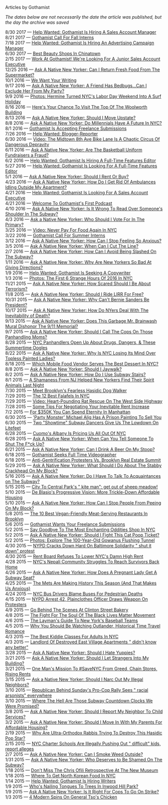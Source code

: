 Articles by Gothamist

*The dates below are not necessarily the date the article was published, but the day the archive was saved*

8/30 2017 — [Help Wanted: Gothamist Is Hiring A Sales Account Manager](https://web.archive.org/web/20170830225758/http://gothamist.com/2017/08/30/help_wanted_gothamist_is_hiring_a_s_4.php)  
8/21 2017 — [Gothamist Call For Fall Interns](https://web.archive.org/web/20170821193346/http://gothamist.com/2017/08/21/gothamist_internship.php)  
7/18 2017 — [Help Wanted: Gothamist Is Hiring An Advertising Campaign Manager](https://web.archive.org/web/20170718223741/http://gothamist.com/2017/07/18/help_wanted_ad_campaign_manager.php)  
6/30 2017 — [Best Beauty Shops In Chinatown](https://web.archive.org/web/20170630144801/http://gothamist.com/2017/06/29/best_chinatown_nyc_beauty_shops.php)  
2/15 2017 — [Work At Gothamist! We're Looking For A Junior Sales Account Executive](https://web.archive.org/web/20170215181822/http://gothamist.com/2017/02/15/work_at_gothamist_were_looking_for_1.php)  
12/25 2016 — [Ask A Native New Yorker: Can I Return Fresh Food From The Supermarket?](https://web.archive.org/web/20161225122525/http://gothamist.com/2016/12/23/yo_can_i_return_this.php)  
10/1 2016 — [We Want Your Writing](https://web.archive.org/web/20161001044630/http://gothamist.com/2016/09/30/freelance_gothamist.php)  
9/17 2016 — [Ask A Native New Yorker: A Friend Has Bedbugs...Can I Exclude Her From My Party?](https://web.archive.org/web/20160917155037/http://gothamist.com/2016/09/16/bedbug_etiquette.php)  
9/9 2016 — [Photos: Hermine Turned NYC's Labor Day Weekend Into A Surf Holiday](https://web.archive.org/web/20160909024932/http://gothamist.com/2016/09/08/hermine_storm_surf_photos.php)  
8/16 2016 — [Here's Your Chance To Visit The Top Of The Woolworth Building](https://web.archive.org/web/20160816122203/http://gothamist.com/2016/08/15/woolworth_building_contest.php)  
8/13 2016 — [Ask A Native New Yorker: Should I Move Upstate?](https://web.archive.org/web/20160813154206/http://gothamist.com/2016/08/12/aanny_should_i_move_upstate.php)  
8/8 2016 — [Ask A Native New Yorker: Do Millennials Have A Future In NYC?](https://web.archive.org/web/20160808134757/http://gothamist.com/2016/08/05/millennial_nyc_future.php)  
8/1 2016 — [Gothamist Is Accepting Freelance Submissions](https://web.archive.org/web/20160801213928/http://gothamist.com/2016/08/01/gothamist_freelance.php)  
7/26 2016 — [Help Wanted: Blogger-Reporter ](https://web.archive.org/web/20160726222833/http://gothamist.com/2016/07/26/help_wanted_gothamist_hiring.php)  
6/30 2016 — [Video: The Midtown 8th Ave Bike Lane Is A Chaotic Circus Of Dangerous Depravity](https://web.archive.org/web/20160630225023/http://gothamist.com/2016/06/30/8th_ave_bike_lane_video.php)  
6/11 2016 — [Ask A Native New Yorker: Are The Basketball Uniform Fundraisers a Fraud?](https://web.archive.org/web/20160611182904/http://gothamist.com/2016/06/10/basketball_fundraisers_advice.php)  
6/2 2016 — [Help Wanted: Gothamist Is Hiring A Full-Time Features Editor](https://web.archive.org/web/20160602045616/http://gothamist.com/2016/06/01/help_wanted_gothamist_is_hiring_a_f.php)  
5/27 2016 — [Help Wanted: Gothamist Is Looking For A Full-Time Features Editor](https://web.archive.org/web/20160527123202/http://gothamist.com/2016/05/26/help_wanted_gothamist_is_looking_fo_9.php)  
5/1 2016 — [Ask A Native New Yorker: Should I Rent Or Buy?](https://web.archive.org/web/20160501104553/http://gothamist.com/2016/04/29/rent_or_buy_nyc.php)  
4/23 2016 — [Ask A Native New Yorker: How Do I Get Rid Of Ambulances Idling Outside My Apartment?](https://web.archive.org/web/20160423012519/http://gothamist.com/2016/04/22/ambulance_idling_advice.php)  
4/21 2016 — [Help Wanted: Gothamist Is Looking For A Sales Account Executive](https://web.archive.org/web/20160421230711/http://gothamist.com/2016/04/21/help_wanted_gothamist_is_looking_fo_4.php)  
4/21 2016 — [Welcome To Gothamist's First Podcast](https://web.archive.org/web/20160421230711/http://gothamist.com/2016/04/20/gothamist_podcast_pilot.php)  
4/10 2016 — [Ask A Native New Yorker: Is It Wrong To Read Over Someone's Shoulder In The Subway?](https://web.archive.org/web/20160410020313/http://gothamist.com/2016/04/08/subway_spies_everywhere.php)  
4/3 2016 — [Ask a Native New Yorker: Who Should I Vote For In The Primary?](https://web.archive.org/web/20160403141127/http://gothamist.com/2016/04/01/bernie_sanders_president_yes.php)  
3/25 2016 — [Video: Never Pay For Food Again In NYC](https://web.archive.org/web/20160325071740/http://gothamist.com/2016/03/24/dumpster_diving_gourmet_yummo.php)  
3/22 2016 — [Gothamist Call For Summer Interns](https://web.archive.org/web/20160322025210/http://gothamist.com/2016/03/21/journalism_intern_blog_nyc.php)  
3/12 2016 — [Ask A Native New Yorker: How Can I Stop Feeling So Anxious?](https://web.archive.org/web/20160312215316/http://gothamist.com/2016/03/11/jakes_guide_2_stress_free_life.php)  
3/5 2016 — [Ask A Native New Yorker: When Can I Cut The Line?](https://web.archive.org/web/20160305144757/http://gothamist.com/2016/03/04/line_waiting_etiquette_nyc.php)  
2/7 2016 — [Ask A Native New Yorker: How Can I Avoid Being Slashed On The Subway?](https://web.archive.org/web/20160207211352/http://gothamist.com/2016/02/05/subway_slashing_safety_tips.php)  
1/11 2016 — [Ask A Native New Yorker: Why Are New Yorkers So Bad At Giving Directions?](https://web.archive.org/web/20160111070058/http://gothamist.com/2016/01/08/where_not_to_get_jumped.php)  
1/9 2016 — [Help Wanted: Gothamist Is Seeking A Copywriter](https://web.archive.org/web/20160109170745/http://gothamist.com/2016/01/08/help_wanted_gothamist_is_seeking_a.php)  
1/3 2016 — [Photos: The First 6 Strange Hours Of 2016 In NYC](https://web.archive.org/web/20160103181350/http://gothamist.com/2016/01/02/2016_nye_photos_nyc.php)  
11/21 2015 — [Ask A Native New Yorker: How Scared Should I Be About Terrorism?](https://web.archive.org/web/20151121090124/http://gothamist.com/2015/11/20/nyc_terrorism_coping_fear.php)  
11/8 2015 — [Ask A Native New Yorker: Should I Ride LIRR For Free?](https://web.archive.org/web/20151108064000/http://gothamist.com/2015/11/06/lirr_for_free_quandry.php)  
10/31 2015 — [Ask A Native New Yorker: Why Can't Bernie Sanders Be President?](https://web.archive.org/web/20151031235207/http://gothamist.com/2015/10/30/bernie_sanders_pipe_dream_hippies.php)  
10/17 2015 — [Ask A Native New Yorker: How Do NYers Deal With The Inevitability of Death?](https://web.archive.org/web/20151017104554/http://gothamist.com/2015/10/16/guide_to_death_in_nyc.php)  
9/13 2015 — [Ask A Native New Yorker: Does This Garbage Mr. Brainwash Mural Dishonor The 9/11 Memorial?](https://web.archive.org/web/20150913074056/http://gothamist.com/2015/09/11/mr_brainwash_911_mural.php)  
9/7 2015 — [Ask A Native New Yorker: Should I Call The Cops On Those Panhandling Moms?](https://web.archive.org/web/20150907052744/http://gothamist.com/2015/09/04/panhandling_moms_nyc.php)  
8/28 2015 — [NYC Panhandlers Open Up About Drugs, Dangers, &amp; These Summertime Oogles](https://web.archive.org/web/20150828111846/http://gothamist.com/2015/08/27/nyc_summer_panhandlers.php)  
8/22 2015 — [Ask A Native New Yorker: Why Is NYC Losing Its Mind Over Topless Painted Ladies?](https://web.archive.org/web/20150822080800/http://gothamist.com/2015/08/21/seriously_wtf_is_going_on.php)  
8/18 2015 — [Which Mobile Food Vendor Serves The Best Dessert In NYC?](https://web.archive.org/web/20150818052817/http://gothamist.com/2015/08/17/vendy_awards_dessert.php)  
8/8 2015 — [Ask A Native New Yorker: Should I Jaywalk?](https://web.archive.org/web/20150808114744/http://gothamist.com/2015/08/07/jaywalk_do_or_dont.php)  
8/2 2015 — [Ask A Native New Yorker: How Do I Use Subway Stairs?](https://web.archive.org/web/20150802011700/http://gothamist.com/2015/07/31/subway_stairs_101.php)  
8/1 2015 — [A Shamaness From NJ Helped New Yorkers Find Their Spirit Animals Last Night](https://web.archive.org/web/20150801131601/http://gothamist.com/2015/07/30/find_your_spirit_animal.php)  
7/30 2015 — [Meet Brooklyn's Fearless Hasidic Dog Walker ](https://web.archive.org/web/20150730022439/http://gothamist.com/2015/07/29/brooklyn_hasidic_dog_walker.php)  
7/29 2015 — [The 12 Best Falafels In NYC ](https://web.archive.org/web/20150729011944/http://gothamist.com/2015/07/28/best_falafel_nyc.php)  
7/29 2015 — [Video: Heart-Pounding Rat Rescue On The West Side Highway](https://web.archive.org/web/20150729011944/http://gothamist.com/2015/07/28/see_it_rats_saved_nyc.php)  
7/28 2015 — [Some Tips For Negotiating Your Inevitable Rent Increase ](https://web.archive.org/web/20150728065523/http://gothamist.com/2015/07/27/rent_increase_negotiation.php)  
7/2 2015 — [For $350K You Can Spend Eternity In Manhattan](https://web.archive.org/web/20150702103448/http://gothamist.com/2015/06/30/cheaper_than_a_condo.php)  
6/30 2015 — ['Party Monster' Michael Alig Has A Prison Painting To Sell You](https://web.archive.org/web/20150630015520/http://gothamist.com/2015/06/29/michael_alig_prison_art.php)  
6/30 2015 — [Two &quot;Showtime&quot; Subway Dancers Give Us The Lowdown On Litefeet](https://web.archive.org/web/20150630015520/http://gothamist.com/2015/06/29/two_showtime_dancers_give_us_the_lo.php)  
6/28 2015 — [Cuomo's Albany Is Pricing Us All Out Of NYC](https://web.archive.org/web/20150628160036/http://gothamist.com/2015/06/26/nyc_rent_cuomo_albany_fubar.php)  
6/28 2015 — [Ask A Native New Yorker: When Can You Tell Someone To Shut The F*ck Up?](https://web.archive.org/web/20150628160036/http://gothamist.com/2015/06/26/everyone_shush.php)  
6/21 2015 — [Ask A Native New Yorker: Can I Drink A Beer On My Stoop?](https://web.archive.org/web/20150621220729/http://gothamist.com/2015/06/19/stoop_drinking_nyc.php)  
6/18 2015 — [Gothamist Seeks Full Time Videographer](https://web.archive.org/web/20150618172436/http://gothamist.com/2015/06/18/gothamist_videographer.php)  
6/18 2015 — [Anti-Gentrification Protesters Vs. Brooklyn Real Estate Summit](https://web.archive.org/web/20150618172436/http://gothamist.com/2015/06/17/gentrification_protest_brooklyn.php)  
5/29 2015 — [Ask A Native New Yorker: What Should I Do About The Stabby Crackhead On My Block?](https://web.archive.org/web/20150529235006/http://gothamist.com/2015/05/29/brooklyn_crackhead_advice.php)  
5/16 2015 — [Ask A Native New Yorker: Do I Have To Talk To Acquaintances on The Subway?](https://web.archive.org/web/20150516024905/http://gothamist.com/2015/05/15/subway_conversation_tips.php)  
5/15 2015 — [City To Central Park\'s \" kite man\": get out of sheep meadow!](https://web.archive.org/web/20150515101310/http://gothamist.com/2015/05/14/central_park_kite_man_war.php)  
5/10 2015 — [De Blasio\'s Progressive Vision: More Trickle-Down Affordable Housing](https://web.archive.org/web/20150510032219/http://gothamist.com/2015/05/08/de_blasios_big_bet_on_trickle-down.php)  
5/10 2015 — [Ask A Native New Yorker: How Can I Stop People From Peeing On My Block?](https://web.archive.org/web/20150510032219/http://gothamist.com/2015/05/08/new_york_pee_problems.php)  
5/8 2015 — [The 10 Best Vegan-Friendly Meat-Serving Restaurants In Brooklyn](https://web.archive.org/web/20150508072649/http://gothamist.com/2015/05/07/best_vegan_dishes_nyc.php)  
5/6 2015 — [Gothamist Wants Your Freelance Submissions](https://web.archive.org/web/20150506101837/http://gothamist.com/2015/05/05/gothamist_wants_your_freelance_subm_72.php)  
5/2 2015 — [Say Goodbye To The Most Enchanting Oddities Shop In NYC](https://web.archive.org/web/20150502190807/http://gothamist.com/2015/05/01/house_cards_curiosities.php)  
5/2 2015 — [Ask A Native New Yorker: Should I Fight This Cat Poop Ticket?](https://web.archive.org/web/20150502190807/http://gothamist.com/2015/05/01/cat_poop_crackdown.php)  
5/2 2015 — [Photos: Explore The 100-Year-Old Gowanus Flushing Tunnel ](https://web.archive.org/web/20150502092209/http://gothamist.com/2015/04/30/gowanus_flushing_tunnel.php)  
4/30 2015 — [NYPD Cracks Down Hard On Baltimore Solidarity \" shut it down\" protest](https://web.archive.org/web/20150430190800/http://gothamist.com/2015/04/30/nypd_lrad_police_state_fascism.php)  
4/30 2015 — [Rent Board Refuses To Lower NYC\'s Damn High Rent](https://web.archive.org/web/20150430190800/http://gothamist.com/2015/04/30/rent_board_nyc.php)  
4/28 2015 — [NYC\'s Nepali Community Struggles To Reach Survivors Back Home](https://web.archive.org/web/20150428190818/http://gothamist.com/2015/04/28/nycs_nepali_community.php)  
4/26 2015 — [Ask A Native New Yorker: How Does A Pregnant Lady Get A Subway Seat?](https://web.archive.org/web/20150426190758/http://gothamist.com/2015/04/24/pregnant_woman_vs_subway.php)  
4/25 2015 — [The Mets Are Making History This Season (And That Makes Us Anxious)](https://web.archive.org/web/20150425190753/http://gothamist.com/2015/04/24/mets_fan_neuroses.php)  
4/24 2015 — [NYC Bus Drivers Blame Buses For Pedestrian Deaths](https://web.archive.org/web/20150424130150/http://gothamist.com/2015/04/23/mta_bus_drivers_blame_bus.php)  
4/15 2015 — [NYPD Arrest 42, Plainclothes Officer Draws Weapon On Protesters](https://web.archive.org/web/20150415224911/http://gothamist.com/2015/04/15/shut_down_14_protest_arrest.php)  
4/9 2015 — [Go Behind The Scenes At Clinton Street Bakery](https://web.archive.org/web/20150409183109/http://gothamist.com/2015/04/09/clinton_street_bakery_staff.php)  
4/8 2015 — [The Fight For The Soul Of The Black Lives Matter Movement](https://web.archive.org/web/20150408183205/http://gothamist.com/2015/04/07/black_lives_matter_movement.php)  
4/6 2015 — [The Layman\'s Guide To New York\'s Baseball Teams](https://web.archive.org/web/20150406183114/http://gothamist.com/2015/04/06/baseball_sports_nyc_primer.php)  
4/5 2015 — [Why You Should Be Watching Outlander, Historical Time Travel Romance](https://web.archive.org/web/20150405183124/http://gothamist.com/2015/04/04/why_you_should_be_watching_outlande.php)  
4/3 2015 — [The Best Kiddie Classes For Adults In NYC](https://web.archive.org/web/20150403063103/http://gothamist.com/2015/04/02/best_adult_kid_classes_nyc.php)  
4/3 2015 — [Landlord Of Destroyed East Village Apartments \" didn\'t know any better\"](https://web.archive.org/web/20150403063103/http://gothamist.com/2015/04/02/east_village_gas_landlord.php)  
3/28 2015 — [Ask A Native New Yorker: Should I Hate Yuppies?](https://web.archive.org/web/20150328140717/http://gothamist.com/2015/03/27/urban_hate_bourgeoisie_advice.php)  
3/21 2015 — [Ask A Native New Yorker: Should I Let Strangers Into My Building?](https://web.archive.org/web/20150321151544/http://gothamist.com/2015/03/20/ask_a_native_new_yorker_should_i_le_1.php)  
3/21 2015 — [One Man\'s Mission To #SaveNYC From Greed, Chain Stores, Rising Rents](https://web.archive.org/web/20150321151544/http://gothamist.com/2015/03/20/savenyc.php)  
3/15 2015 — [Ask a Native New Yorker: Should I Narc Out My Illegal Neighbors?](https://web.archive.org/web/20150315030254/http://gothamist.com/2015/03/13/ask_a_native_new_yorker_should_i_na.php)  
3/10 2015 — [Republican Behind Sunday\'s Pro-Cop Rally Sees \" racial arsonists\" everywhere](https://web.archive.org/web/20150310001900/http://gothamist.com/2015/03/09/chinatown_pro-cop_rally.php)  
3/10 2015 — [Where The Hell Are Those Subway Countdown Clocks We Were Promised?](https://web.archive.org/web/20150310001900/http://gothamist.com/2015/03/09/the_countdown_to_countdown_clocks.php)  
3/8 2015 — [Ask A Native New Yorker: Should I Report My Neighbor To Child Services?](https://web.archive.org/web/20150308054303/http://gothamist.com/2015/03/06/ask_a_native_new_yorker.php)  
3/2 2015 — [Ask A Native New Yorker: Should I Move In With My Parents For Affordable Housing?](https://web.archive.org/web/20150302172518/http://gothamist.com/2015/02/27/parents_solve_housing_crisis.php)  
2/19 2015 — [Why Are Ultra-Orthodox Rabbis Trying To Destroy This Hasidic Pop Star?](https://web.archive.org/web/20150219031233/http://gothamist.com/2015/02/18/hasidic_pop_star_lipa.php)  
2/15 2015 — [NYC Charter Schools Are Illegally Pushing Out " difficult" kids, report alleges](https://web.archive.org/web/20150215042054/http://gothamist.com/2015/02/13/charter_school_suspensions.php)  
2/7 2015 — [Ask A Native New Yorker: Can I Smoke Weed Outside?](https://web.archive.org/web/20150207005148/http://gothamist.com/2015/02/06/gothamist_drug_advice.php)  
1/31 2015 — [Ask A Native New Yorker: Who Deserves to Be Shamed On The Subway?](https://web.archive.org/web/20150131220701/http://gothamist.com/2015/01/30/subway_etiquette_shaming.php)  
1/18 2015 — [Don't Miss The Chris Ofili Retrospective At The New Museum](https://web.archive.org/web/20150118041641/http://gothamist.com/2015/01/16/chris_ofili_new_museum.php)  
1/18 2015 — [Where To Get North Korean Food In NYC](https://web.archive.org/web/20150118041641/http://gothamist.com/2015/01/17/north_korean_food_nyc.php)  
1/14 2015 — [Help Wanted: Gothamist Is Hiring Writers](https://web.archive.org/web/20150114034703/http://gothamist.com/2015/01/13/gothamist_hiring_writers.php)  
1/9 2015 — [Who's Nailing Tongues To Trees In Inwood Hill Park?](https://web.archive.org/web/20150109210533/http://gothamist.com/2015/01/09/tongues_inwood_park.php)  
1/9 2015 — [Ask A Native New Yorker: Is It Right For Cops To Go On Strike?](https://web.archive.org/web/20150109210533/http://gothamist.com/2015/01/09/nypd_slowdown_native.php)  
1/3 2015 — [4 Modern Spins On General Tso's Chicken](https://web.archive.org/web/20150103082630/http://gothamist.com/2015/01/02/4_modern_spins_on_general_tsos_chic.php)  
